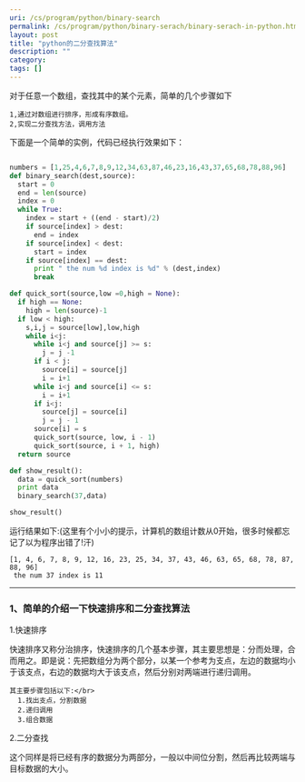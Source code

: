 ```yaml
---
uri: /cs/program/python/binary-search
permalink: /cs/program/python/binary-serach/binary-serach-in-python.html
layout: post
title: "python的二分查找算法"
description: ""
category:
tags: []
---
```


对于任意一个数组，查找其中的某个元素，简单的几个步骤如下

    1,通过对数组进行排序，形成有序数组。
    2,实现二分查找方法，调用方法

下面是一个简单的实例，代码已经执行效果如下：

```python

numbers = [1,25,4,6,7,8,9,12,34,63,87,46,23,16,43,37,65,68,78,88,96]
def binary_search(dest,source):
  start = 0
  end = len(source)
  index = 0
  while True:
    index = start + ((end - start)/2)
    if source[index] > dest:
      end = index
    if source[index] < dest:
      start = index
    if source[index] == dest:
      print " the num %d index is %d" % (dest,index)
      break

def quick_sort(source,low =0,high = None):
  if high == None:
    high = len(source)-1
  if low < high:
    s,i,j = source[low],low,high
    while i<j:
      while i<j and source[j] >= s:
        j = j -1
      if i < j:
        source[i] = source[j]
        i = i+1
      while i<j and source[i] <= s:
        i = i+1
      if i<j:
        source[j] = source[i]
        j = j - 1
      source[i] = s
      quick_sort(source, low, i - 1)
      quick_sort(source, i + 1, high)
  return source

def show_result():
  data = quick_sort(numbers)
  print data
  binary_search(37,data)

show_result()
```

运行结果如下:(这里有个小小的提示，计算机的数组计数从0开始，很多时候都忘记了以为程序出错了!汗)

    [1, 4, 6, 7, 8, 9, 12, 16, 23, 25, 34, 37, 43, 46, 63, 65, 68, 78, 87, 88, 96]
     the num 37 index is 11

-------

### 1、简单的介绍一下快速排序和二分查找算法

1.快速排序

快速排序又称分治排序，快速排序的几个基本步骤，其主要思想是：分而处理，合而用之。即是说：先把数组分为两个部分，以某一个参考为支点，左边的数据均小于该支点，右边的数据均大于该支点，然后分别对两端进行递归调用。

    其主要步骤包括以下:</br>
      1.找出支点，分割数据
      2.递归调用
      3.组合数据

2.二分查找

这个同样是将已经有序的数据分为两部分，一般以中间位分割，然后再比较两端与目标数据的大小。






